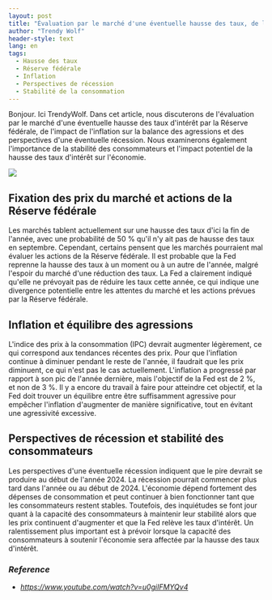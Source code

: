 ```yaml
---
layout: post
title: "Évaluation par le marché d'une éventuelle hausse des taux, de l'impact sur l'inflation et des perspectives de récession"
author: "Trendy Wolf"
header-style: text
lang: en
tags:
  - Hausse des taux
  - Réserve fédérale
  - Inflation
  - Perspectives de récession
  - Stabilité de la consommation
---
```


Bonjour. Ici TrendyWolf. Dans cet article, nous discuterons de l'évaluation par le marché d'une éventuelle hausse des taux d'intérêt par la Réserve fédérale, de l'impact de l'inflation sur la balance des agressions et des perspectives d'une éventuelle récession. Nous examinerons également l'importance de la stabilité des consommateurs et l'impact potentiel de la hausse des taux d'intérêt sur l'économie.

<img
    src="https://i.ytimg.com/vi/u0giIFMYQv4/hqdefault.jpg"
/>


## Fixation des prix du marché et actions de la Réserve fédérale
Les marchés tablent actuellement sur une hausse des taux d'ici la fin de l'année, avec une probabilité de 50 % qu'il n'y ait pas de hausse des taux en septembre. Cependant, certains pensent que les marchés pourraient mal évaluer les actions de la Réserve fédérale. Il est probable que la Fed reprenne la hausse des taux à un moment ou à un autre de l'année, malgré l'espoir du marché d'une réduction des taux. La Fed a clairement indiqué qu'elle ne prévoyait pas de réduire les taux cette année, ce qui indique une divergence potentielle entre les attentes du marché et les actions prévues par la Réserve fédérale.

## Inflation et équilibre des agressions
L'indice des prix à la consommation (IPC) devrait augmenter légèrement, ce qui correspond aux tendances récentes des prix. Pour que l'inflation continue à diminuer pendant le reste de l'année, il faudrait que les prix diminuent, ce qui n'est pas le cas actuellement. L'inflation a progressé par rapport à son pic de l'année dernière, mais l'objectif de la Fed est de 2 %, et non de 3 %. Il y a encore du travail à faire pour atteindre cet objectif, et la Fed doit trouver un équilibre entre être suffisamment agressive pour empêcher l'inflation d'augmenter de manière significative, tout en évitant une agressivité excessive.

## Perspectives de récession et stabilité des consommateurs
Les perspectives d'une éventuelle récession indiquent que le pire devrait se produire au début de l'année 2024. La récession pourrait commencer plus tard dans l'année ou au début de 2024. L'économie dépend fortement des dépenses de consommation et peut continuer à bien fonctionner tant que les consommateurs restent stables. Toutefois, des inquiétudes se font jour quant à la capacité des consommateurs à maintenir leur stabilité alors que les prix continuent d'augmenter et que la Fed relève les taux d'intérêt. Un ralentissement plus important est à prévoir lorsque la capacité des consommateurs à soutenir l'économie sera affectée par la hausse des taux d'intérêt.


### _Reference_
- _https://www.youtube.com/watch?v=u0giIFMYQv4_

